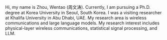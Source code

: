 Hi, my name is Zhou, Wentao (周文涛). Currently, I am pursuing a Ph.D. degree at Korea University in Seoul, South Korea. I was a visiting researcher at Khalifa University in Abu Dhabi, UAE. My research area is wireless communications and large language models. My research interest includes physical-layer wireless communications, statistical signal processing, and LLM. 

<!--
**zhouwt612/zhouwt612** is a ✨ _special_ ✨ repository because its `README.md` (this file) appears on your GitHub profile.

Here are some ideas to get you started:

- 🔭 I’m currently working on ...
- 🌱 I’m currently learning ...
- 👯 I’m looking to collaborate on ...
- 🤔 I’m looking for help with ...
- 💬 Ask me about ...
- 📫 How to reach me: ...
- 😄 Pronouns: ...
- ⚡ Fun fact: ...
-->
